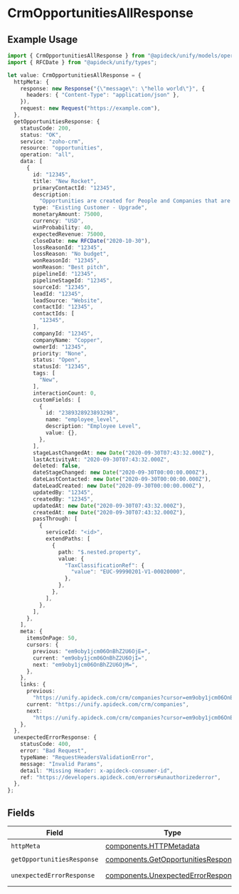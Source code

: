 # CrmOpportunitiesAllResponse

## Example Usage

```typescript
import { CrmOpportunitiesAllResponse } from "@apideck/unify/models/operations";
import { RFCDate } from "@apideck/unify/types";

let value: CrmOpportunitiesAllResponse = {
  httpMeta: {
    response: new Response("{\"message\": \"hello world\"}", {
      headers: { "Content-Type": "application/json" },
    }),
    request: new Request("https://example.com"),
  },
  getOpportunitiesResponse: {
    statusCode: 200,
    status: "OK",
    service: "zoho-crm",
    resource: "opportunities",
    operation: "all",
    data: [
      {
        id: "12345",
        title: "New Rocket",
        primaryContactId: "12345",
        description:
          "Opportunities are created for People and Companies that are interested in buying your products or services. Create Opportunities for People and Companies to move them through one of your Pipelines.",
        type: "Existing Customer - Upgrade",
        monetaryAmount: 75000,
        currency: "USD",
        winProbability: 40,
        expectedRevenue: 75000,
        closeDate: new RFCDate("2020-10-30"),
        lossReasonId: "12345",
        lossReason: "No budget",
        wonReasonId: "12345",
        wonReason: "Best pitch",
        pipelineId: "12345",
        pipelineStageId: "12345",
        sourceId: "12345",
        leadId: "12345",
        leadSource: "Website",
        contactId: "12345",
        contactIds: [
          "12345",
        ],
        companyId: "12345",
        companyName: "Copper",
        ownerId: "12345",
        priority: "None",
        status: "Open",
        statusId: "12345",
        tags: [
          "New",
        ],
        interactionCount: 0,
        customFields: [
          {
            id: "2389328923893298",
            name: "employee_level",
            description: "Employee Level",
            value: {},
          },
        ],
        stageLastChangedAt: new Date("2020-09-30T07:43:32.000Z"),
        lastActivityAt: "2020-09-30T07:43:32.000Z",
        deleted: false,
        dateStageChanged: new Date("2020-09-30T00:00:00.000Z"),
        dateLastContacted: new Date("2020-09-30T00:00:00.000Z"),
        dateLeadCreated: new Date("2020-09-30T00:00:00.000Z"),
        updatedBy: "12345",
        createdBy: "12345",
        updatedAt: new Date("2020-09-30T07:43:32.000Z"),
        createdAt: new Date("2020-09-30T07:43:32.000Z"),
        passThrough: [
          {
            serviceId: "<id>",
            extendPaths: [
              {
                path: "$.nested.property",
                value: {
                  "TaxClassificationRef": {
                    "value": "EUC-99990201-V1-00020000",
                  },
                },
              },
            ],
          },
        ],
      },
    ],
    meta: {
      itemsOnPage: 50,
      cursors: {
        previous: "em9oby1jcm06OnBhZ2U6OjE=",
        current: "em9oby1jcm06OnBhZ2U6OjI=",
        next: "em9oby1jcm06OnBhZ2U6OjM=",
      },
    },
    links: {
      previous:
        "https://unify.apideck.com/crm/companies?cursor=em9oby1jcm06OnBhZ2U6OjE%3D",
      current: "https://unify.apideck.com/crm/companies",
      next:
        "https://unify.apideck.com/crm/companies?cursor=em9oby1jcm06OnBhZ2U6OjM",
    },
  },
  unexpectedErrorResponse: {
    statusCode: 400,
    error: "Bad Request",
    typeName: "RequestHeadersValidationError",
    message: "Invalid Params",
    detail: "Missing Header: x-apideck-consumer-id",
    ref: "https://developers.apideck.com/errors#unauthorizederror",
  },
};
```

## Fields

| Field                                                                                      | Type                                                                                       | Required                                                                                   | Description                                                                                |
| ------------------------------------------------------------------------------------------ | ------------------------------------------------------------------------------------------ | ------------------------------------------------------------------------------------------ | ------------------------------------------------------------------------------------------ |
| `httpMeta`                                                                                 | [components.HTTPMetadata](../../models/components/httpmetadata.md)                         | :heavy_check_mark:                                                                         | N/A                                                                                        |
| `getOpportunitiesResponse`                                                                 | [components.GetOpportunitiesResponse](../../models/components/getopportunitiesresponse.md) | :heavy_minus_sign:                                                                         | Opportunities                                                                              |
| `unexpectedErrorResponse`                                                                  | [components.UnexpectedErrorResponse](../../models/components/unexpectederrorresponse.md)   | :heavy_minus_sign:                                                                         | Unexpected error                                                                           |